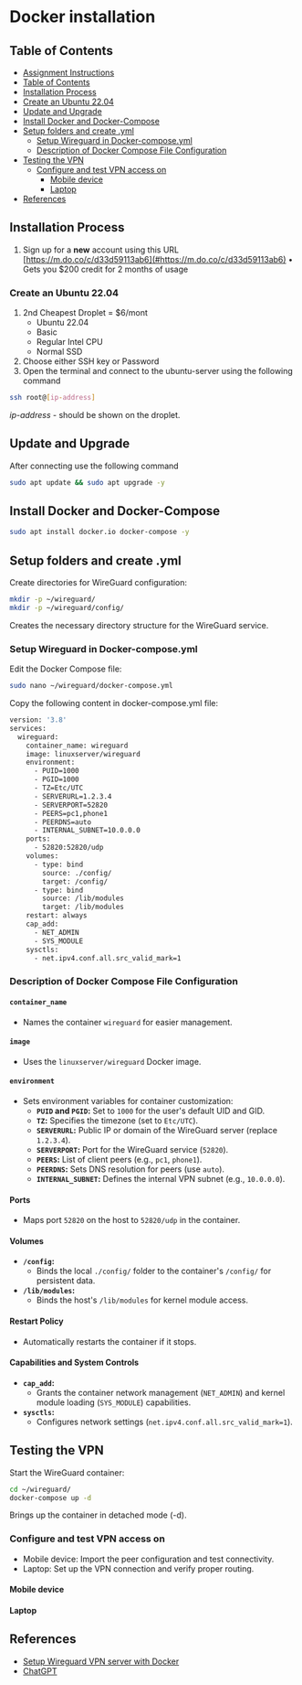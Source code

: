 # Docker installation

## Table of Contents
- [Assignment Instructions](#assignment-instructions)
- [Table of Contents](#table-of-contents)
- [Installation Process](#installation-process)
- [Create an Ubuntu 22.04](#create-an-ubuntu-2204)
- [Update and Upgrade](#update-and-upgrade)
- [Install Docker and Docker-Compose](#install-docker-and-docker-compose)
- [Setup folders and create .yml](#setup-folders-and-create-yml)
    - [Setup Wireguard in Docker-compose.yml](#setup-wireguard-in-docker-composeyml)
    - [Description of Docker Compose File Configuration](#description-of-docker-compose-file-configuration)
- [Testing the VPN](#testing-the-vpn) 
    - [Configure and test VPN access on](#configure-and-test-vpn-access-on)
        - [Mobile device](#mobile-device) 
        - [Laptop](#laptop) 
- [References](#references)

## Installation Process
1. Sign up for a **new** account using this URL [https://m.do.co/c/d33d59113ab6](#https://m.do.co/c/d33d59113ab6)
• Gets you $200 credit for 2 months of usage
### Create an Ubuntu 22.04
1. 2nd Cheapest Droplet = $6/mont
    - Ubuntu 22.04
    - Basic
    - Regular Intel CPU
    - Normal SSD
2. Choose either SSH key or Password
3. Open the terminal and connect to the ubuntu-server using the following command
```bash 
ssh root@[ip-address]
```
*ip-address* - should be shown on the droplet.
## Update and Upgrade
After connecting use the following command
```bash 
sudo apt update && sudo apt upgrade -y
```
## Install Docker and Docker-Compose
```bash 
sudo apt install docker.io docker-compose -y
```
## Setup folders and create .yml
Create directories for WireGuard configuration:
```bash 
mkdir -p ~/wireguard/
mkdir -p ~/wireguard/config/
```
Creates the necessary directory structure for the WireGuard service.
### Setup Wireguard in Docker-compose.yml
Edit the Docker Compose file:
```bash 
sudo nano ~/wireguard/docker-compose.yml
```
Copy the following content in docker-compose.yml file:
```bash
version: '3.8'
services:
  wireguard:
    container_name: wireguard
    image: linuxserver/wireguard
    environment:
      - PUID=1000
      - PGID=1000
      - TZ=Etc/UTC
      - SERVERURL=1.2.3.4
      - SERVERPORT=52820
      - PEERS=pc1,phone1
      - PEERDNS=auto
      - INTERNAL_SUBNET=10.0.0.0
    ports:
      - 52820:52820/udp
    volumes:
      - type: bind
        source: ./config/
        target: /config/
      - type: bind
        source: /lib/modules
        target: /lib/modules
    restart: always
    cap_add:
      - NET_ADMIN
      - SYS_MODULE
    sysctls:
      - net.ipv4.conf.all.src_valid_mark=1
```
### Description of Docker Compose File Configuration
#### **`container_name`**
- Names the container `wireguard` for easier management.

#### **`image`**
- Uses the `linuxserver/wireguard` Docker image.

#### **`environment`**
- Sets environment variables for container customization:
  - **`PUID` and `PGID`:** Set to `1000` for the user's default UID and GID.
  - **`TZ`:** Specifies the timezone (set to `Etc/UTC`).
  - **`SERVERURL`:** Public IP or domain of the WireGuard server (replace `1.2.3.4`).
  - **`SERVERPORT`:** Port for the WireGuard service (`52820`).
  - **`PEERS`:** List of client peers (e.g., `pc1`, `phone1`).
  - **`PEERDNS`:** Sets DNS resolution for peers (use `auto`).
  - **`INTERNAL_SUBNET`:** Defines the internal VPN subnet (e.g., `10.0.0.0`).


#### **Ports**
- Maps port `52820` on the host to `52820/udp` in the container.


#### **Volumes**
- **`/config`:**
  - Binds the local `./config/` folder to the container's `/config/` for persistent data.
- **`/lib/modules`:**
  - Binds the host's `/lib/modules` for kernel module access.


#### **Restart Policy**
- Automatically restarts the container if it stops.


#### **Capabilities and System Controls**
- **`cap_add`:**
  - Grants the container network management (`NET_ADMIN`) and kernel module loading (`SYS_MODULE`) capabilities.
- **`sysctls`:**
  - Configures network settings (`net.ipv4.conf.all.src_valid_mark=1`).
## Testing the VPN
Start the WireGuard container:
```bash
cd ~/wireguard/
docker-compose up -d
```
Brings up the container in detached mode (-d).
### Configure and test VPN access on
- Mobile device: Import the peer configuration and test connectivity.
- Laptop: Set up the VPN connection and verify proper routing.
#### Mobile device
#### Laptop
## References
- [Setup Wireguard VPN server with Docker](https://thematrix.dev/setup-wireguard-vpn-server-with-docker/)
- [ChatGPT](https://chatgpt.com/)